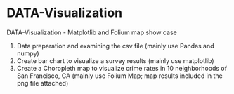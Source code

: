 # DATA-Visualization
DATA-Visualization - Matplotlib and Folium map show case
 1. Data preparation and examining the csv file (mainly use Pandas and numpy)
 2. Create bar chart to visualize a survey results (mainly use matplotlib)
 3. Create a Choropleth map to visualize crime rates in 10 neighborhoods of San Francisco, CA (mainly use Folium Map; map results included in the png file attached)

